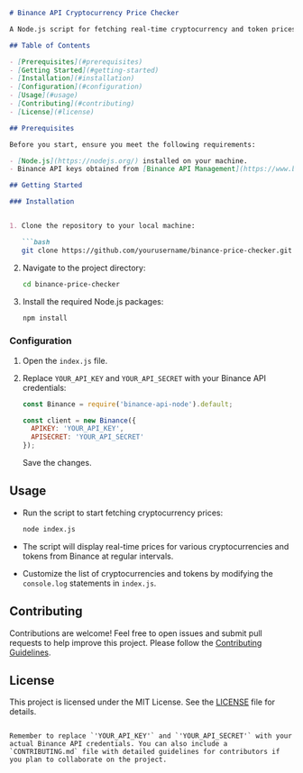 ```markdown
# Binance API Cryptocurrency Price Checker

A Node.js script for fetching real-time cryptocurrency and token prices from the Binance API. Stay updated with the latest market data effortlessly.

## Table of Contents

- [Prerequisites](#prerequisites)
- [Getting Started](#getting-started)
- [Installation](#installation)
- [Configuration](#configuration)
- [Usage](#usage)
- [Contributing](#contributing)
- [License](#license)

## Prerequisites

Before you start, ensure you meet the following requirements:

- [Node.js](https://nodejs.org/) installed on your machine.
- Binance API keys obtained from [Binance API Management](https://www.binance.com/en/my/settings/api-management).

## Getting Started

### Installation


1. Clone the repository to your local machine:

   ```bash
   git clone https://github.com/yourusername/binance-price-checker.git
   ```

2. Navigate to the project directory:

   ```bash
   cd binance-price-checker
   ```

3. Install the required Node.js packages:

   ```bash
   npm install
   ```

### Configuration

1. Open the `index.js` file.

2. Replace `YOUR_API_KEY` and `YOUR_API_SECRET` with your Binance API credentials:

   ```javascript
   const Binance = require('binance-api-node').default;

   const client = new Binance({
     APIKEY: 'YOUR_API_KEY',
     APISECRET: 'YOUR_API_SECRET'
   });
   ```

   Save the changes.

## Usage

- Run the script to start fetching cryptocurrency prices:

   ```bash
   node index.js
   ```

- The script will display real-time prices for various cryptocurrencies and tokens from Binance at regular intervals.

- Customize the list of cryptocurrencies and tokens by modifying the `console.log` statements in `index.js`.

## Contributing

Contributions are welcome! Feel free to open issues and submit pull requests to help improve this project. Please follow the [Contributing Guidelines](CONTRIBUTING.md).

## License

This project is licensed under the MIT License. See the [LICENSE](LICENSE) file for details.
```

Remember to replace `'YOUR_API_KEY'` and `'YOUR_API_SECRET'` with your actual Binance API credentials. You can also include a `CONTRIBUTING.md` file with detailed guidelines for contributors if you plan to collaborate on the project.
